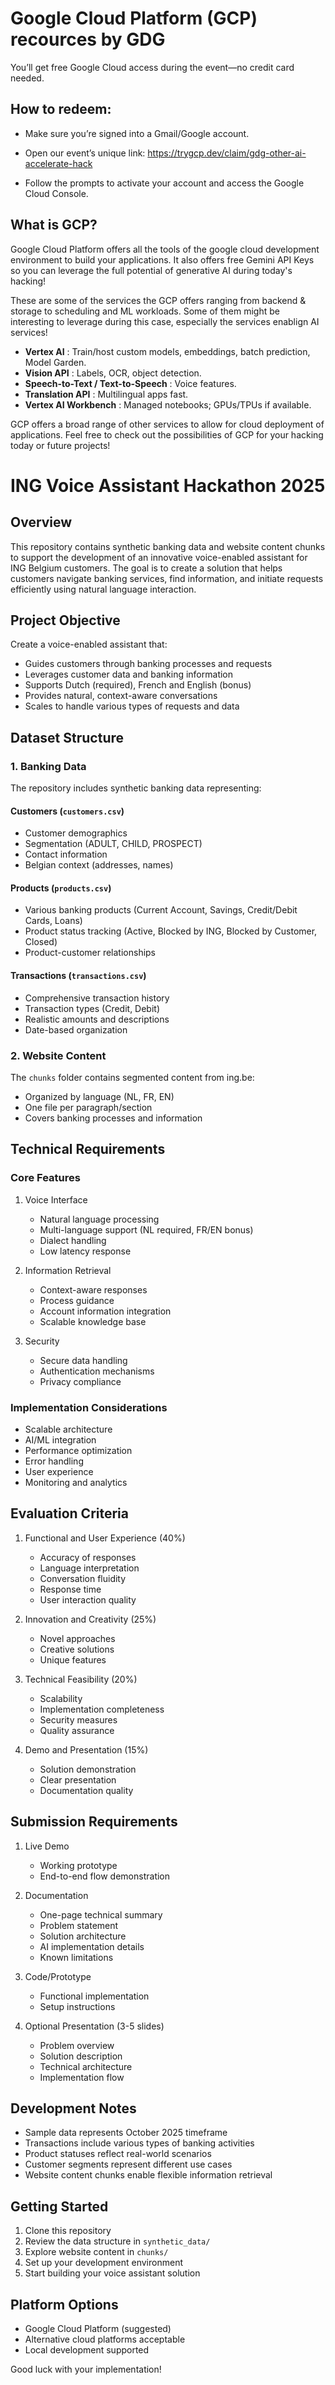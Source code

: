# Google Cloud Platform (GCP) recources by GDG

You’ll get free Google Cloud access during the event—no credit card needed.

## How to redeem:

- Make sure you’re signed into a Gmail/Google account.

- Open our event’s unique link: https://trygcp.dev/claim/gdg-other-ai-accelerate-hack

- Follow the prompts to activate your account and access the Google Cloud Console.

## What is GCP?
Google Cloud Platform offers all the tools of the google cloud development environment to build your applications. It also offers free Gemini API Keys so you can leverage the full potential of generative AI during today's hacking!

These are some of the services the GCP offers ranging from backend & storage to scheduling and ML workloads. Some of them might be interesting to leverage during this case, especially the services enablign AI services! 

* **Vertex AI** : Train/host custom models, embeddings, batch prediction, Model Garden.
* **Vision API** : Labels, OCR, object detection.
* **Speech-to-Text / Text-to-Speech** : Voice features.
* **Translation API** : Multilingual apps fast.
* **Vertex AI Workbench** : Managed notebooks; GPUs/TPUs if available.

GCP offers a broad range of other services to allow for cloud deployment of applications. Feel free to check out the possibilities of GCP for your hacking today or future projects!

# ING Voice Assistant Hackathon 2025

## Overview
This repository contains synthetic banking data and website content chunks to support the development of an innovative voice-enabled assistant for ING Belgium customers. The goal is to create a solution that helps customers navigate banking services, find information, and initiate requests efficiently using natural language interaction.

## Project Objective
Create a voice-enabled assistant that:
- Guides customers through banking processes and requests
- Leverages customer data and banking information
- Supports Dutch (required), French and English (bonus)
- Provides natural, context-aware conversations
- Scales to handle various types of requests and data

## Dataset Structure

### 1. Banking Data
The repository includes synthetic banking data representing:

#### Customers (`customers.csv`)
- Customer demographics
- Segmentation (ADULT, CHILD, PROSPECT)
- Contact information
- Belgian context (addresses, names)

#### Products (`products.csv`)
- Various banking products (Current Account, Savings, Credit/Debit Cards, Loans)
- Product status tracking (Active, Blocked by ING, Blocked by Customer, Closed)
- Product-customer relationships

#### Transactions (`transactions.csv`)
- Comprehensive transaction history
- Transaction types (Credit, Debit)
- Realistic amounts and descriptions
- Date-based organization

### 2. Website Content
The `chunks` folder contains segmented content from ing.be:
- Organized by language (NL, FR, EN)
- One file per paragraph/section
- Covers banking processes and information

## Technical Requirements

### Core Features
1. Voice Interface
   - Natural language processing
   - Multi-language support (NL required, FR/EN bonus)
   - Dialect handling
   - Low latency response

2. Information Retrieval
   - Context-aware responses
   - Process guidance
   - Account information integration
   - Scalable knowledge base

3. Security
   - Secure data handling
   - Authentication mechanisms
   - Privacy compliance

### Implementation Considerations
- Scalable architecture
- AI/ML integration
- Performance optimization
- Error handling
- User experience
- Monitoring and analytics

## Evaluation Criteria

1. Functional and User Experience (40%)
   - Accuracy of responses
   - Language interpretation
   - Conversation fluidity
   - Response time
   - User interaction quality

2. Innovation and Creativity (25%)
   - Novel approaches
   - Creative solutions
   - Unique features

3. Technical Feasibility (20%)
   - Scalability
   - Implementation completeness
   - Security measures
   - Quality assurance

4. Demo and Presentation (15%)
   - Solution demonstration
   - Clear presentation
   - Documentation quality

## Submission Requirements

1. Live Demo
   - Working prototype
   - End-to-end flow demonstration

2. Documentation
   - One-page technical summary
   - Problem statement
   - Solution architecture
   - AI implementation details
   - Known limitations

3. Code/Prototype
   - Functional implementation
   - Setup instructions

4. Optional Presentation (3-5 slides)
   - Problem overview
   - Solution description
   - Technical architecture
   - Implementation flow

## Development Notes
- Sample data represents October 2025 timeframe
- Transactions include various types of banking activities
- Product statuses reflect real-world scenarios
- Customer segments represent different use cases
- Website content chunks enable flexible information retrieval

## Getting Started
1. Clone this repository
2. Review the data structure in `synthetic_data/`
3. Explore website content in `chunks/`
4. Set up your development environment
5. Start building your voice assistant solution

## Platform Options
- Google Cloud Platform (suggested)
- Alternative cloud platforms acceptable
- Local development supported



Good luck with your implementation!
